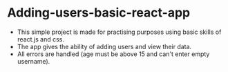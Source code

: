 # Adding-users-basic-react-app

- This simple project is made for practising purposes using basic skills of react.js and css.
- The app gives the ability of adding users and view their data.
- All errors are handled (age must be above 15 and can't enter empty username).
